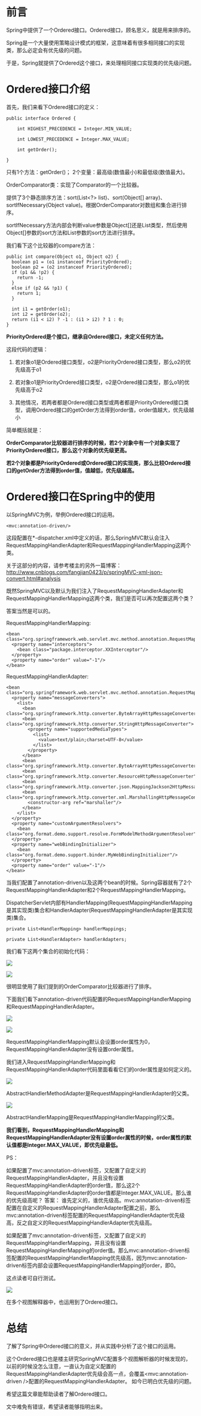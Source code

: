 # 前言

Spring中提供了一个Ordered接口。Ordered接口，顾名思义，就是用来排序的。

Spring是一个大量使用策略设计模式的框架，这意味着有很多相同接口的实现类，那么必定会有优先级的问题。

于是，Spring就提供了Ordered这个接口，来处理相同接口实现类的优先级问题。

# Ordered接口介绍

首先，我们来看下Ordered接口的定义：

    public interface Ordered {

        int HIGHEST_PRECEDENCE = Integer.MIN_VALUE;

        int LOWEST_PRECEDENCE = Integer.MAX_VALUE;

        int getOrder();

    }

只有1个方法：getOrder()；  2个变量：最高级(数值最小)和最低级(数值最大)。

OrderComparator类：实现了Comparator的一个比较器。

提供了3个静态排序方法：sort(List<?> list)、sort(Object[] array)、sortIfNecessary(Object value)。根据OrderComparator对数组和集合进行排序。

sortIfNecessary方法内部会判断value参数是Object[]还是List类型，然后使用Object[]参数的sort方法和List参数的sort方法进行排序。

我们看下这个比较器的compare方法：

    public int compare(Object o1, Object o2) {
      boolean p1 = (o1 instanceof PriorityOrdered);
      boolean p2 = (o2 instanceof PriorityOrdered);
      if (p1 && !p2) {
      	return -1;
      }
      else if (p2 && !p1) {
    	return 1;
      }

      int i1 = getOrder(o1);
      int i2 = getOrder(o2);
      return (i1 < i2) ? -1 : (i1 > i2) ? 1 : 0;  
    }

**PriorityOrdered是个接口，继承自Ordered接口，未定义任何方法。**

这段代码的逻辑：

1. 若对象o1是Ordered接口类型，o2是PriorityOrdered接口类型，那么o2的优先级高于o1

2. 若对象o1是PriorityOrdered接口类型，o2是Ordered接口类型，那么o1的优先级高于o2

3. 其他情况，若两者都是Ordered接口类型或两者都是PriorityOrdered接口类型，调用Ordered接口的getOrder方法得到order值，order值越大，优先级越小

简单概括就是：

**OrderComparator比较器进行排序的时候，若2个对象中有一个对象实现了PriorityOrdered接口，那么这个对象的优先级更高。**

**若2个对象都是PriorityOrdered或Ordered接口的实现类，那么比较Ordered接口的getOrder方法得到order值，值越低，优先级越高。**

# Ordered接口在Spring中的使用

以SpringMVC为例，举例Ordered接口的运用。

    <mvc:annotation-driven/>

这段配置在*-dispatcher.xml中定义的话，那么SpringMVC默认会注入RequestMappingHandlerAdapter和RequestMappingHandlerMapping这两个类。

关于这部分的内容，请参考楼主的另外一篇博客：http://www.cnblogs.com/fangjian0423/p/springMVC-xml-json-convert.html#analysis

既然SpringMVC以及默认为我们注入了RequestMappingHandlerAdapter和RequestMappingHandlerMapping这两个类，我们是否可以再次配置这两个类？

答案当然是可以的。

RequestMappingHandlerMapping:

    <bean class="org.springframework.web.servlet.mvc.method.annotation.RequestMappingHandlerMapping">
      <property name="interceptors">
        <bean class="package.interceptor.XXInterceptor"/>
      </property>  
      <property name="order" value="-1"/>
    </bean>

RequestMappingHandlerAdapter:

    <bean class="org.springframework.web.servlet.mvc.method.annotation.RequestMappingHandlerAdapter">
      <property name="messageConverters">
        <list>
          <bean class="org.springframework.http.converter.ByteArrayHttpMessageConverter"/>
          <bean class="org.springframework.http.converter.StringHttpMessageConverter">
            <property name="supportedMediaTypes">
              <list>
                <value>text/plain;charset=UTF-8</value>
              </list>
            </property>
          </bean>
          <bean class="org.springframework.http.converter.ByteArrayHttpMessageConverter"/>
          <bean class="org.springframework.http.converter.ResourceHttpMessageConverter"/>
          <bean class="org.springframework.http.converter.json.MappingJackson2HttpMessageConverter"/>
          <bean class="org.springframework.http.converter.xml.MarshallingHttpMessageConverter">
            <constructor-arg ref="marshaller"/>
          </bean>
        </list>
      </property>  
      <property name="customArgumentResolvers">
        <bean class="org.format.demo.support.resolve.FormModelMethodArgumentResolver"/>
      </property>
      <property name="webBindingInitializer">
        <bean class="org.format.demo.support.binder.MyWebBindingInitializer"/>
      </property>
      <property name="order" value="-1"/>
    </bean>

当我们配置了annotation-driven以及这两个bean的时候。Spring容器就有了2个RequestMappingHandlerAdapter和2个RequestMappingHandlerMapping。

DispatcherServlet内部有HandlerMapping(RequestMappingHandlerMapping是其实现类)集合和HandlerAdapter(RequestMappingHandlerAdapter是其实现类)集合。

    private List<HandlerMapping> handlerMappings;

    private List<HandlerAdapter> handlerAdapters;

我们看下这两个集合的初始化代码：

![](http://7x2wh6.com1.z0.glb.clouddn.com/spring-Ordered-interface01.png)

![](http://7x2wh6.com1.z0.glb.clouddn.com/spring-Ordered-interface02.png)

很明显使用了我们提到的OrderComparator比较器进行了排序。

下面我们看下annotation-driven代码配置的RequestMappingHandlerMapping和RequestMappingHandlerAdapter。

![](http://7x2wh6.com1.z0.glb.clouddn.com/spring-Ordered-interface03.png)

![](http://7x2wh6.com1.z0.glb.clouddn.com/spring-Ordered-interface04.png)

RequestMappingHandlerMapping默认会设置order属性为0，RequestMappingHandlerAdapter没有设置order属性。

我们进入RequestMappingHandlerMapping和RequestMappingHandlerAdapter代码里面看看它们的order属性是如何定义的。

![](http://7x2wh6.com1.z0.glb.clouddn.com/spring-Ordered-interface05.png)

AbstractHandlerMethodAdapter是RequestMappingHandlerAdapter的父类。

![](http://7x2wh6.com1.z0.glb.clouddn.com/spring-Ordered-interface06.png)

AbstractHandlerMapping是RequestMappingHandlerMapping的父类。

**我们看到，RequestMappingHandlerMapping和RequestMappingHandlerAdapter没有设置order属性的时候，order属性的默认值都是Integer.MAX_VALUE，即优先级最低。**

PS：

如果配置了mvc:annotation-driven标签，又配置了自定义的RequestMappingHandlerAdapter，并且没有设置RequestMappingHandlerAdapter的order值，那么这2个RequestMappingHandlerAdapter的order值都是Integer.MAX_VALUE。那么谁的优先级高呢？ 答案： 谁先定义的，谁优先级高。mvc:annotation-driven标签配置在自定义的RequestMappingHandlerAdapter配置之前，那么mvc:annotation-driven标签配置的RequestMappingHandlerAdapter优先级高，反之自定义的RequestMappingHandlerAdapter优先级高。

如果配置了mvc:annotation-driven标签，又配置了自定义的RequestMappingHandlerMapping，并且没有设置RequestMappingHandlerMapping的order值。那么mvc:annotation-driven标签配置的RequestMappingHandlerMapping优先级高，因为mvc:annotation-driven标签内部会设置RequestMappingHandlerMapping的order，即0。

这点读者可自行测试。

![](http://7x2wh6.com1.z0.glb.clouddn.com/spring-Ordered-interface07.png)

在多个视图解释器中，也运用到了Ordered接口。

# 总结

了解了Spring中Ordered接口的意义，并从实践中分析了这个接口的运用。

这个Ordered接口也是楼主研究SpringMVC配置多个视图解析器的时候发现的，以前的时候没怎么注意，一直认为自定义配置的RequestMappingHandlerAdapter优先级会高一点，会覆盖<mvc:annotation-driven />配置的RequestMappingHandlerAdapter。 如今已明白优先级的问题。

希望这篇文章能帮助读者了解Ordered接口。

文中难免有错误，希望读者能够指明出来。
